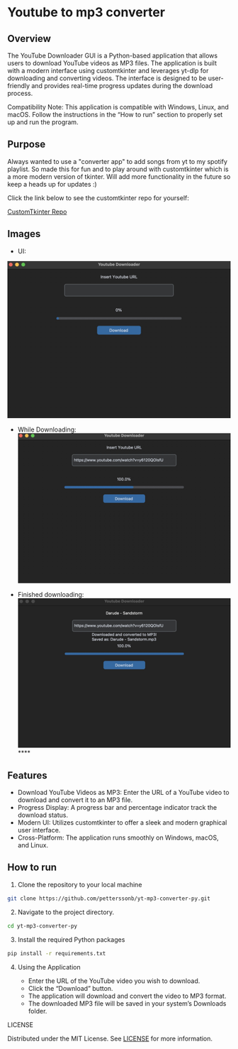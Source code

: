 # Youtube to mp3 converter

## Overview

The YouTube Downloader GUI is a Python-based application that allows users to download YouTube videos as MP3 files. The application is built with a modern interface using customtkinter and leverages yt-dlp for downloading and converting videos. The interface is designed to be user-friendly and provides real-time progress updates during the download process.

Compatibility Note: This application is compatible with Windows, Linux, and macOS. Follow the instructions in the “How to run” section to properly set up and run the program.

## Purpose

Always wanted to use a "converter app" to add songs from yt to my spotify playlist. So made this for fun and to play around with customtkinter which is a more modern version of tkinter.
Will add more functionality in the future so keep a heads up for updates :)

Click the link below to see the customtkinter repo for yourself:

[CustomTkinter Repo](https://github.com/TomSchimansky/CustomTkinter)


## Images

 - UI:

![](images/image1.jpg)

- While Downloading:
![](images/download.jpg)

- Finished downloading:
![](images/downloaded.jpg)****


## Features

 - Download YouTube Videos as MP3: Enter the URL of a YouTube video to download and convert it to an MP3 file.
 - Progress Display: A progress bar and percentage indicator track the download status.
 - Modern UI: Utilizes customtkinter to offer a sleek and modern graphical user interface.
 - Cross-Platform: The application runs smoothly on Windows, macOS, and Linux.


## How to run

1. Clone the repository to your local machine

```bash
git clone https://github.com/petterssonb/yt-mp3-converter-py.git
```

2. Navigate to the project directory.

```bash
cd yt-mp3-converter-py
```

3. Install the required Python packages
```bash
pip install -r requirements.txt
```

4. 	Using the Application

    - Enter the URL of the YouTube video you wish to download.
	- Click the “Download” button.
	- The application will download and convert the video to MP3 format.
	- The downloaded MP3 file will be saved in your system’s Downloads folder.

LICENSE

Distributed under the MIT License. See [LICENSE](LICENSE) for more information.